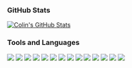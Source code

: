 ### GitHub Stats

[![Colin's GitHub Stats](https://github-readme-stats.vercel.app/api?username=ColinLefter&count_private=true&show_icons=true&theme=synthwave)](https://github.com/anuraghazra/github-readme-stats)

### Tools and Languages
![](https://img.shields.io/badge/-Python-purple?logo=python)
![](https://img.shields.io/badge/-R-purple?logo=R)
![](https://img.shields.io/badge/-Java-purple?logo=Java)
![](https://img.shields.io/badge/-LaTeX-purple?logo=latex)
![](https://img.shields.io/badge/-Tableau-purple?logo=tableau)
![](https://img.shields.io/badge/-Plotly-purple?logo=plotly)
![](https://img.shields.io/badge/-Pandas-purple?logo=pandas)
![](https://img.shields.io/badge/-Scikitlearn-purple?logo=scikitlearn)
![](https://img.shields.io/badge/-IntelliJIDEA-purple?logo=intellijidea)
![](https://img.shields.io/badge/-VisualStudioCode-purple?logo=visualstudiocode)
![](https://img.shields.io/badge/-UnrealEngine-purple?logo=unrealengine)
![](https://img.shields.io/badge/-Seaborn-purple?logo=seaborn)
![](https://img.shields.io/badge/-Git-purple?logo=git)
![](https://img.shields.io/badge/-GitHub-purple?logo=github)

